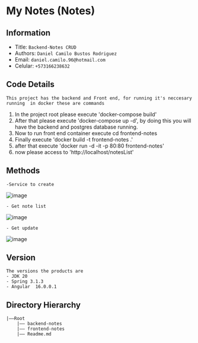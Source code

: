 My Notes (Notes)
===

## Information

- Title:  `Backend-Notes CRUD`
- Authors:  `Daniel Camilo Bustos Rodriguez`
- Email:  `daniel.camilo.96@hotmail.com`
- Celular:  `+573166238632`

## Code Details
    This project has the backend and Front end, for running it's neccesary running  in docker these are commands
1. In the project root please execute 'docker-compose build'
2. After that please execute 'docker-compose up -d', by doing this you will have the backend and postgres database running.
3. Now to run front end container execute cd frontend-notes
4. Finally execute 'docker build -t frontend-notes .'
5. after that execute 'docker run -d -it -p 80:80 frontend-notes'
6. now please access to 'http://localhost/notesList'
    
    
## Methods
    -Service to create 
![image](https://github.com/camilapensolvers/GitHubdanielcbustos-Ensolvers-Challenge/assets/113216382/fc900ec5-78b9-469e-9000-5dbe9227f766)


    - Get note list
   ![image](https://github.com/camilapensolvers/GitHubdanielcbustos-Ensolvers-Challenge/assets/113216382/97088119-d166-49e0-b941-83aef84bf68b)


    - Get update
   ![image](https://github.com/camilapensolvers/GitHubdanielcbustos-Ensolvers-Challenge/assets/113216382/a6d7951e-9720-4ae7-9889-3946e85ba5a6)

    

    
## Version 
    The versions the products are
    - JDK 20
    - Spring 3.1.3
    - Angular  16.0.0.1
        

## Directory Hierarchy
```
|——Root
    |—— backend-notes
    |—— frontend-notes
    |—— Readme.md 
```
